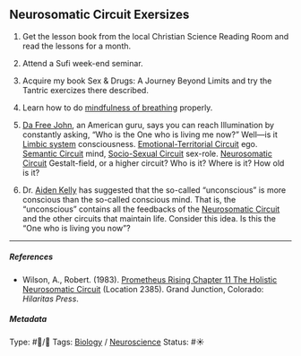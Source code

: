 ## Neurosomatic Circuit Exersizes

1. Get the lesson book from the local Christian Science Reading Room and read the lessons for a month.

1. Attend a Sufi week-end seminar.

1. Acquire my book Sex & Drugs: A Journey Beyond Limits and try the Tantric exercizes there described.

1. Learn how to do [mindfulness of breathing](Mindfulness%20of%20breathing.md) properly. 

1. [Da Free John](), an American guru, says you can reach Illumination by constantly asking, “Who is the One who is living me now?” Well—is it [Limbic system](Limbic%20system.md) consciousness. [Emotional-Territorial Circuit](Emotional-Territorial%20Circuit.md) ego. [Semantic Circuit](Time-Binding%20Semantic%20Circuit.md) mind, [Socio-Sexual Circuit](Socio-Sexual%20Circuit.md) sex-role. [Neurosomatic Circuit](Neurosomatic%20Circuit.md) Gestalt-field, or a higher circuit? Who is it? Where is it? How old is it?

1. Dr. [Aiden Kelly]() has suggested that the so-called “unconscious” is more conscious than the so-called conscious mind. That is, the “unconscious” contains all the feedbacks of the [Neurosomatic Circuit](Neurosomatic%20Circuit.md) and the other circuits that maintain life. Consider this idea. Is this the “One who is living you now”?

---

##### References

* Wilson, A., Robert. (1983). [Prometheus Rising Chapter 11 The Holistic Neurosomatic Circuit](Prometheus%20Rising%20Chapter%2011%20The%20Holistic%20Neurosomatic%20Circuit.md) (Location 2385). Grand Junction, Colorado: *Hilaritas Press*.

##### Metadata

Type: #🔵/🔵 
Tags: [Biology]() / [Neuroscience](Neuroscience.md)
Status: #☀️ 
